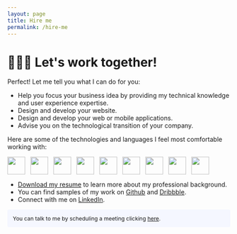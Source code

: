 ```yaml
---
layout: page
title: Hire me
permalink: /hire-me
---
```



# 👨🏻‍💻 Let's work together!

Perfect! Let me tell you what I can do for you:

- Help you focus your business idea by providing my technical knowledge and user experience expertise.
- Design and develop your website.
- Design and develop your web or mobile applications.
- Advise you on the technological transition of your company.

Here are some of the technologies and languages I feel most comfortable working with:

<div id="technologies" style="gap: 12px;display:flex; flex-wrap: wrap; justify-content: start">
<img 
width="40px"
height="40px"
style="margin:0;"
src="https://upload.wikimedia.org/wikipedia/commons/7/73/Ruby_logo.svg"/>
<img 
width="40px"
height="40px"
style="margin:0"
src="https://upload.wikimedia.org/wikipedia/commons/9/99/Unofficial_JavaScript_logo_2.svg"/>
<img 
width="40px"
height="40px"
style="margin:0"
src="https://upload.wikimedia.org/wikipedia/commons/4/4c/Typescript_logo_2020.svg"/>
<img 
width="40px"
height="40px"
style="margin:0;"
src="https://upload.wikimedia.org/wikipedia/commons/a/a7/React-icon.svg"/>
<img 
width="40px"
height="40px"
style="margin:0;"
src="https://www.svgrepo.com/show/374118/tailwind.svg"/>
<img 
width="40px"
height="40px"
style="margin:0;"
src="https://www.svgrepo.com/show/353751/flutter.svg"/>
<img 
width="40px"
height="40px"
style="margin:0;"
src="https://upload.wikimedia.org/wikipedia/commons/3/33/Figma-logo.svg"/>
<img 
width="40px"
height="40px"
style="margin:0;"
src="https://upload.wikimedia.org/wikipedia/commons/9/98/WordPress_blue_logo.svg"/>
<img 
width="40px"
height="40px"
style="margin:0;"
src="https://www.svgrepo.com/show/306070/framer.svg"/>
</div>

- [Download my resume](https://docs.google.com/document/d/10zwBGEO3XI5P-yxAje9PkUKiXILKrhWf/edit?usp=sharing&ouid=110596581882338817822&rtpof=true&sd=true) to learn more about my professional background.
- You can find samples of my work on [Github](https://github.com/devcarlosmolero) and [Dribbble](https://dribbble.com/devcarlosmolero).
- Connect with me on [LinkedIn](https://www.linkedin.com/in/iscarlosmolero/).
<p style="padding: 1em 1em; background: #f5f7ff; font-size: 0.88em; border-radius: 4px;">
You can talk to me by scheduling a meeting clicking <a target="_blank" href="https://cal.com/devcarlosmolero/hire-me-meeting?duration=30">here</a>.
</p>